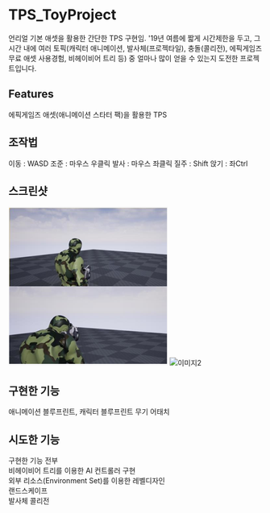 
# TPS_ToyProject
언리얼 기본 애셋을 활용한 간단한 TPS 구현임.
'19년 여름에 짧게 시간제한을 두고, 그 시간 내에 여러 토픽(캐릭터 애니메이션, 발사체(프로젝타일), 충돌(콜리전), 에픽게임즈 무료 애셋 사용경험, 비헤이비어 트리 등) 중 얼마나 많이 얻을 수 있는지 도전한 프로젝트입니다.

## Features
에픽게임즈 애셋(애니메이션 스타터 팩)을 활용한 TPS

## 조작법
이동 :  WASD
조준 : 마우스 우클릭
발사 : 마우스 좌클릭
질주 : Shift
앉기 : 좌Ctrl

## 스크린샷
![이미지](./images/스샷1.png)
![이미지2](./images/스샷2.gif)

## 구현한 기능
애니메이션 블루프린트, 캐릭터 블루프린트
무기 어태치

## 시도한 기능
구현한 기능 전부  
비헤이비어 트리를 이용한 AI 컨트롤러 구현  
외부 리소스(Environment Set)를 이용한 레벨디자인  
랜드스케이프  
발사체 콜리전
